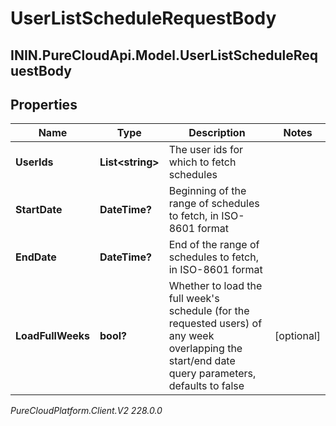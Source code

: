 # UserListScheduleRequestBody

## ININ.PureCloudApi.Model.UserListScheduleRequestBody

## Properties

|Name | Type | Description | Notes|
|------------ | ------------- | ------------- | -------------|
| **UserIds** | **List&lt;string&gt;** | The user ids for which to fetch schedules | |
| **StartDate** | **DateTime?** | Beginning of the range of schedules to fetch, in ISO-8601 format | |
| **EndDate** | **DateTime?** | End of the range of schedules to fetch, in ISO-8601 format | |
| **LoadFullWeeks** | **bool?** | Whether to load the full week&#39;s schedule (for the requested users) of any week overlapping the start/end date query parameters, defaults to false | [optional] |



_PureCloudPlatform.Client.V2 228.0.0_
